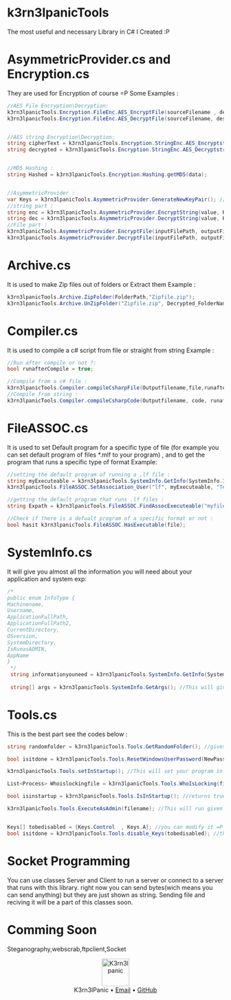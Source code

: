 # k3rn3lpanicTools
 The most useful and necessary Library in C# I Created :P

# AsymmetricProvider.cs and Encryption.cs
They are used for Encryption of course =P
Some Examples : 
```C#
//AES File Encryption\Decryption:
k3rn3lpanicTools.Encryption.FileEnc.AES_EncryptFile(sourceFilename , destinationFilename , password , iterations);
k3rn3lpanicTools.Encryption.FileEnc.AES_DecryptFile(sourceFilename, destinationFilename, password, iterations);


//AES string Encryption\Decryption:
string cipherText = k3rn3lpanicTools.Encryption.StringEnc.AES_Encryptstr(clearText, password);
string decrypted = k3rn3lpanicTools.Encryption.StringEnc.AES_Decryptstr(cipherText, password);


//MD5 Hashing :
string Hashed = k3rn3lpanicTools.Encryption.Hashing.getMD5(data);


//AsymmetricProvider :
var Keys = k3rn3lpanicTools.AsymmetricProvider.GenerateNewKeyPair(); //Creates a Key Pair for encryption
//string part :
string enc = k3rn3lpanicTools.AsymmetricProvider.EncryptString(value, Keys.PublicKey);
string dec = k3rn3lpanicTools.AsymmetricProvider.DecryptString(value, Keys.PrivateKey);
//File part :
k3rn3lpanicTools.AsymmetricProvider.EncryptFile(inputFilePath, outputFilePath, Keys.PublicKey);
k3rn3lpanicTools.AsymmetricProvider.DecryptFile(inputFilePath, outputFilePath, Keys.PrivateKey);
```

# Archive.cs
It is used to make Zip files out of folders or Extract them
Example :
```C#
k3rn3lpanicTools.Archive.ZipFolder(FolderPath,"Zipfile.zip");
k3rn3lpanicTools.Archive.UnZipFolder("Zipfile.zip", Decrypted_FolderName);
```

# Compiler.cs
It is used to compile a c# script from file or straight from string
Example :
```C#
//Run after compile or not ?:
bool runafterCompile = true;

//Compile from a c# file : 
k3rn3lpanicTools.Compiler.compileCsharpFile(Outputfilename,file,runafterCompile);
//Compile from string : 
k3rn3lpanicTools.Compiler.compileCsharpCode(Outputfilename, code, runafterCompile);
```
# FileASSOC.cs
It is used to set Default program for a specific type of file (for example you can set default program of files \*.mlf to your program) , and to get the program that runs a specific type of format
Example:
```C#
//setting the default program of running a .lf file :
string myExecuteable = k3rn3lpanicTools.SystemInfo.GetInfo(SystemInfo.InfoType.ApplicationFullPath);
k3rn3lpanicTools.FileASSOC.SetAssociation_User("lf", myExecuteable, "Test Lib.exe");

//getting the default program that runs .lf files :
string Expath = k3rn3lpanicTools.FileASSOC.FindAssocExecuteable("myfile.lf");

//Check if there is a defualt program of a specific format or not :
bool hasit k3rn3lpanicTools.FileASSOC.HasExecutable(file);
```

# SystemInfo.cs
It will give you almost all the information you will need about your application and system
exp:
```C#
/*
public enum InfoType {
Machinename,
Username,
ApplicationFullPath,
ApplicationFullPath2,
CurrentDirectory,
OSversion,
SystemDirectory,
IsRunasADMIN,
AppName
}
 */
 string informationyouneed = k3rn3lpanicTools.SystemInfo.GetInfo(SystemInfo.InfoType.Itemfromlistabove:P);
 
 string[] args = k3rn3lpanicTools.SystemInfo.GetArgs(); //This will give you args that your file is called with
```

# Tools.cs
This is the best part
see the codes below : 
```C#
string randomfolder = k3rn3lpanicTools.Tools.GetRandomFolder(); //gives you a random and valid(with ok permissions) folder that is not in C drive

bool isitdone = k3rn3lpanicTools.Tools.ResetWindowsUserPassword(NewPass); //it will reset the password of windows to your string (Needs to be run as admin)

k3rn3lpanicTools.Tools.setInStartup(); //This will set your program in startup (with registry keys) and take care of it

List<Process> Whoislockingfile = k3rn3lpanicTools.Tools.WhoIsLocking(filename); //this will return a list of proccess that are using given file

bool isinstartup = k3rn3lpanicTools.Tools.IsInStartup(); //returns true if your program is in startup

k3rn3lpanicTools.Tools.ExecuteAsAdmin(filename); //This will run given file as administrator


Keys[] tobedisabled = {Keys.Control  , Keys.A}; //you can modify it =P
bool isitdone = k3rn3lpanicTools.Tools.disable_Keys(tobedisabled); //this will disable using given keys when app is running (keys will be disabled even outside the program window)
```
# Socket Programming
You can use classes Server and Client to run a server or connect to a server that runs with this library. right now you can send bytes(wich means you can send anything) but they are just shown as string. Sending file and reciving it will be a part of this classes soon.

# Comming Soon
Steganography,webscrab,ftpclient,Socket

<div align="center">
  <img width="64" alt="K3rn3lpanic" src="https://avatars.githubusercontent.com/u/20683538?s=400&u=0ea56fe92d440b88b774ca2c39918edac2c8aa7f&v=4">
  <br><a>K3rn3lPanic</a> • <a href="mailto:k3rn3l.panic1832@gmail.com">Email</a> • <a href="https://github.com/k3rn3lpanicc">GitHub</a>
</div>
